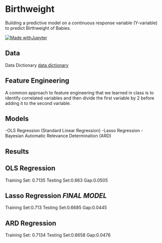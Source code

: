 # Birthweight
Building a predictive model on a continuous response variable (Y-variable) to predict Birthweight of Babies.

[![Made withJupyter](https://img.shields.io/badge/Made%20with-Jupyter-orange?style=for-the-badge&logo=Jupyter)](https://jupyter.org/try)

## Data
Data Dictionary [data dictionary](https://github.com/emaeda1/Birthweight/blob/main/birthweight_low.xlsx)

## Feature Engineering 
A common approach to feature engineering that we learned in class is to identify correlated variables and then divide the first variable by 2 before adding it to the second variable.

## Models 
-OLS Regression (Standard Linear Regression)
-Lasso Regression
-Bayesian Automatic Relevance Determination (ARD)

## Results

OLS Regression
----------------------------------

Training Set: 0.7135
Testing Set:0.663
Gap:0.0505

Lasso Regression ***FINAL MODEL***
----------------------------------

Training Set:0.713
Testing Set:0.6685
Gap:0.0445

ARD Regression
----------------------------------
Training Set: 0.7134
Testing Set:0.6658
Gap:0.0476
